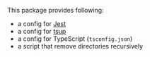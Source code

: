 This package provides following:

- a config for [Jest](https://jestjs.io/)
- a config for [tsup](https://tsup.egoist.dev/)
- a config for TypeScript (`tsconfig.json`)
- a script that remove directories recursively
